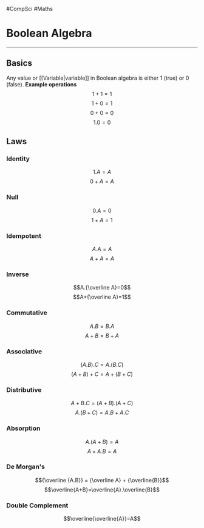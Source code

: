 #CompSci #Maths 

# Boolean Algebra
---
## Basics
Any value or [[Variable|variable]] in Boolean algebra is either $1$ (true) or $0$ (false).
**Example operations**
$$1+1=1$$
$$1+0=1$$
$$0+0=0$$
$$1.0=0$$
## Laws
### Identity
$$1.A=A$$
$$0+A=A$$
### Null
$$0.A=0$$
$$1+A=1$$
### Idempotent
$$A.A=A$$
$$A+A=A$$
### Inverse
$$A.{\overline A}=0$$
$$A+{\overline A}=1$$
### Commutative
$$A.B=B.A$$
$$A+B=B+A$$
### Associative
$$(A.B).C=A.(B.C)$$
$$(A+B)+C=A+(B+C)$$
### Distributive
$$A+B.C=(A+B).(A+C)$$
$$A.(B+C)=A.B+A.C$$
### Absorption
$$A.(A+B)=A$$
$$A+A.B=A$$
### De Morgan's
$${\overline {A.B}} = {\overline A} + {\overline{B}}$$
$$\overline{A+B}=\overline{A}.\overline{B}$$
### Double Complement
$$\overline{\overline{A}}=A$$